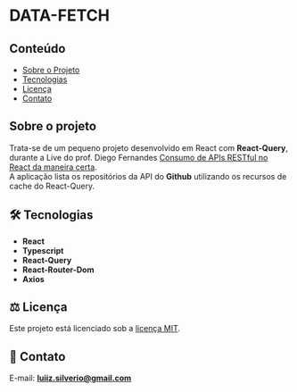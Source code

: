 # DATA-FETCH

## Conteúdo
* [Sobre o Projeto](#sobre-o-projeto)
* [Tecnologias](#hammer_and_wrench-tecnologias)
* [Licença](#balance_scale-licença)
* [Contato](#email-contato)

## Sobre o projeto
Trata-se de um pequeno projeto desenvolvido em React com __React-Query__, durante a Live do prof. Diego Fernandes [Consumo de APIs RESTful no React da maneira certa](https://www.youtube.com/watch?v=uNFB9EbQz90&list=PL85ITvJ7FLoiBxfZFZSUYBqrCs8khA_I8&index=11).<br />
A aplicação lista os repositórios da API do __Github__ utilizando os recursos de cache do React-Query.<br />

## :hammer_and_wrench: Tecnologias
* __React__
* __Typescript__
* __React-Query__
* __React-Router-Dom__
* __Axios__

## :balance_scale: Licença
Este projeto está licenciado sob a [licença MIT](LICENSE).

## :email: Contato

E-mail: [**luiiz.silverio@gmail.com**](mailto:luiiz.silverio@gmail.com)

